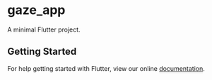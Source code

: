 # gaze_app

A minimal Flutter project.

## Getting Started

For help getting started with Flutter, view our online
[documentation](http://flutter.io/).
